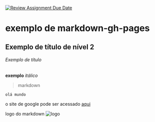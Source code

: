 [![Review Assignment Due Date](https://classroom.github.com/assets/deadline-readme-button-22041afd0340ce965d47ae6ef1cefeee28c7c493a6346c4f15d667ab976d596c.svg)](https://classroom.github.com/a/ABV-bUZs)

# exemplo de markdown-gh-pages
## Exemplo de título de nível 2
###### Exemplo de título

**exemplo**
_itálico_
> markdown
```
olá mundo
```
o site de google pode ser acessado [aqui](https://www.google.com.br/?hl=pt-BR)

logo do markdown ![logo](https://2.bp.blogspot.com/-wbxfIXVPjj8/Tb8IpPP0-9I/AAAAAAAABZY/u0fu4piOp8s/s1600/aesir.bmp)
